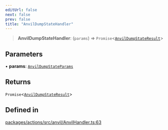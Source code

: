 ```yaml
---
editUrl: false
next: false
prev: false
title: "AnvilDumpStateHandler"
---
```


> **AnvilDumpStateHandler**: (`params`) => `Promise`\<[`AnvilDumpStateResult`](/reference/tevm/actions/type-aliases/anvildumpstateresult/)\>

## Parameters

• **params**: [`AnvilDumpStateParams`](/reference/tevm/actions/type-aliases/anvildumpstateparams/)

## Returns

`Promise`\<[`AnvilDumpStateResult`](/reference/tevm/actions/type-aliases/anvildumpstateresult/)\>

## Defined in

[packages/actions/src/anvil/AnvilHandler.ts:63](https://github.com/qbzzt/tevm-monorepo/blob/main/packages/actions/src/anvil/AnvilHandler.ts#L63)
